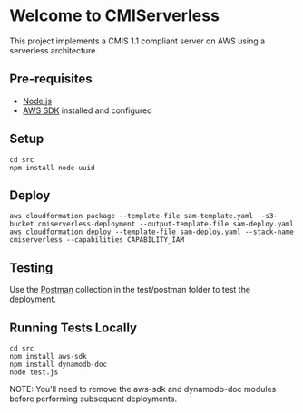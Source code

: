 # Welcome to CMIServerless
This project implements a CMIS 1.1 compliant server on AWS using a serverless architecture. 

## Pre-requisites
* [Node.js](https://nodejs.org)
* [AWS SDK](https://aws.amazon.com/sdk-for-node-js/) installed and configured

## Setup
    cd src
    npm install node-uuid
    
## Deploy
    aws cloudformation package --template-file sam-template.yaml --s3-bucket cmiserverless-deployment --output-template-file sam-deploy.yaml
    aws cloudformation deploy --template-file sam-deploy.yaml --stack-name cmiserverless --capabilities CAPABILITY_IAM
    
## Testing
    
Use the [Postman](https://www.getpostman.com) collection in the test/postman folder to test the deployment.
   
## Running Tests Locally
    cd src
    npm install aws-sdk
    npm install dynamodb-doc
    node test.js
    
NOTE: You'll need to remove the aws-sdk and dynamodb-doc modules before performing subsequent deployments.